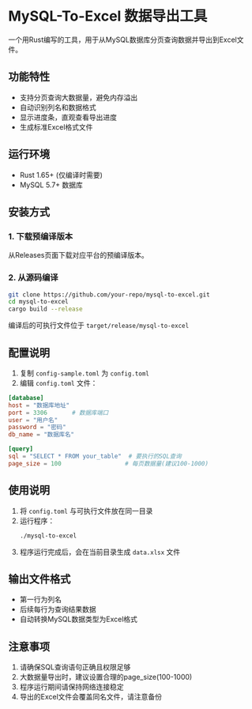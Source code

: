 # MySQL-To-Excel 数据导出工具

一个用Rust编写的工具，用于从MySQL数据库分页查询数据并导出到Excel文件。

## 功能特性

- 支持分页查询大数据量，避免内存溢出
- 自动识别列名和数据格式
- 显示进度条，直观查看导出进度
- 生成标准Excel格式文件

## 运行环境

- Rust 1.65+ (仅编译时需要)
- MySQL 5.7+ 数据库

## 安装方式

### 1. 下载预编译版本

从Releases页面下载对应平台的预编译版本。

### 2. 从源码编译

```bash
git clone https://github.com/your-repo/mysql-to-excel.git
cd mysql-to-excel
cargo build --release
```

编译后的可执行文件位于 `target/release/mysql-to-excel`

## 配置说明

1. 复制 `config-sample.toml` 为 `config.toml`
2. 编辑 `config.toml` 文件：

```toml
[database]
host = "数据库地址"
port = 3306       # 数据库端口
user = "用户名"
password = "密码"
db_name = "数据库名"

[query]
sql = "SELECT * FROM your_table"  # 要执行的SQL查询
page_size = 100                  # 每页数据量(建议100-1000)
```

## 使用说明

1. 将 `config.toml` 与可执行文件放在同一目录
2. 运行程序：
   ```bash
   ./mysql-to-excel
   ```
3. 程序运行完成后，会在当前目录生成 `data.xlsx` 文件

## 输出文件格式

- 第一行为列名
- 后续每行为查询结果数据
- 自动转换MySQL数据类型为Excel格式

## 注意事项

1. 请确保SQL查询语句正确且权限足够
2. 大数据量导出时，建议设置合理的page_size(100-1000)
3. 程序运行期间请保持网络连接稳定
4. 导出的Excel文件会覆盖同名文件，请注意备份
